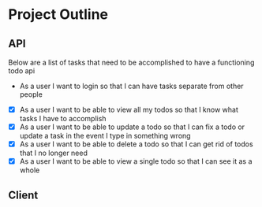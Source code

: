 # Project Outline

## API
Below are a list of tasks that need to be accomplished to have a functioning todo api

- As a user I want to login so that I can have tasks separate from other people
- [x] As a user I want to be able to view all my todos so that I know what tasks I have to accomplish
- [x] As a user I want to be able to update a todo so that I can fix a todo or update a task in the event I type in something wrong
- [x] As a user I want to be able to delete a todo so that I can get rid of todos that I no longer need
- [x] As a user I want to be able to view a single todo so that I can see it as a whole

## Client